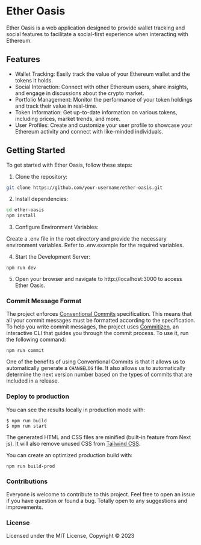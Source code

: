 # Ether Oasis

Ether Oasis is a web application designed to provide wallet tracking and social features to facilitate a social-first experience when interacting with Ethereum.

## Features

- Wallet Tracking: Easily track the value of your Ethereum wallet and the tokens it holds.
- Social Interaction: Connect with other Ethereum users, share insights, and engage in discussions about the crypto market.
- Portfolio Management: Monitor the performance of your token holdings and track their value in real-time.
- Token Information: Get up-to-date information on various tokens, including prices, market trends, and more.
- User Profiles: Create and customize your user profile to showcase your Ethereum activity and connect with like-minded individuals.

## Getting Started

To get started with Ether Oasis, follow these steps:

1. Clone the repository:

```bash
git clone https://github.com/your-username/ether-oasis.git
```

2. Install dependencies:

```bash
cd ether-oasis
npm install
```
3. Configure Environment Variables:

Create a .env file in the root directory and provide the necessary environment variables. Refer to .env.example for the required variables.

4. Start the Development Server:

```shell
npm run dev
```

5. Open your browser and navigate to http://localhost:3000 to access Ether Oasis.

### Commit Message Format

The project enforces [Conventional Commits](https://www.conventionalcommits.org/) specification. This means that all your commit messages must be formatted according to the specification. To help you write commit messages, the project uses [Commitizen](https://github.com/commitizen/cz-cli), an interactive CLI that guides you through the commit process. To use it, run the following command:

```shell
npm run commit
```

One of the benefits of using Conventional Commits is that it allows us to automatically generate a `CHANGELOG` file. It also allows us to automatically determine the next version number based on the types of commits that are included in a release.

### Deploy to production

You can see the results locally in production mode with:

```shell
$ npm run build
$ npm run start
```

The generated HTML and CSS files are minified (built-in feature from Next js). It will also remove unused CSS from [Tailwind CSS](https://tailwindcss.com).

You can create an optimized production build with:

```shell
npm run build-prod
```

### Contributions

Everyone is welcome to contribute to this project. Feel free to open an issue if you have question or found a bug. Totally open to any suggestions and improvements.

### License

Licensed under the MIT License, Copyright © 2023
